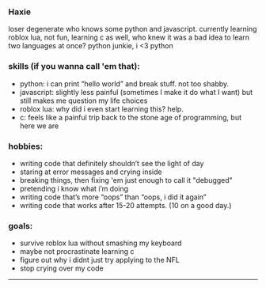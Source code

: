 ### Haxie

loser degenerate who knows some python and javascript. currently learning roblox lua, not fun, learning c as well, who knew it was a bad idea to learn two languages at once? 
python junkie, i <3 python

### skills (if you wanna call 'em that):
- python: i can print “hello world” and break stuff. not too shabby.
- javascript: slightly less painful (sometimes I make it do what I want) but still makes me question my life choices 
- roblox lua: why did i even start learning this? help.
- c: feels like a painful trip back to the stone age of programming, but here we are

### hobbies:
- writing code that definitely shouldn’t see the light of day
- staring at error messages and crying inside
- breaking things, then fixing 'em just enough to call it "debugged"
- pretending i know what i’m doing
- writing code that’s more “oops” than “oops, i did it again”
- writing code that works after 15-20 attempts. (10 on a good day.)


### goals:
- survive roblox lua without smashing my keyboard
- maybe not procrastinate learning c
- figure out why i didnt just try applying to the NFL
- stop crying over my code

---

